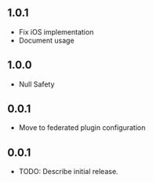 ## 1.0.1

- Fix iOS implementation
- Document usage

## 1.0.0

- Null Safety

## 0.0.1

- Move to federated plugin configuration

## 0.0.1

- TODO: Describe initial release.
